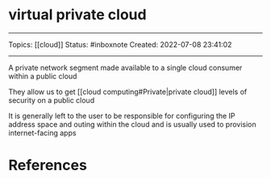# virtual private cloud
---
Topics: [[cloud]]
Status: #inboxnote
Created: 2022-07-08 23:41:02

---

A private network segment made available to a single cloud consumer within a public cloud

They allow us to get [[cloud computing#Private|private cloud]] levels of security on a public cloud

It is generally left to the user to be responsible for configuring the IP address space and outing within the cloud and is usually used to provision internet-facing apps

# References

